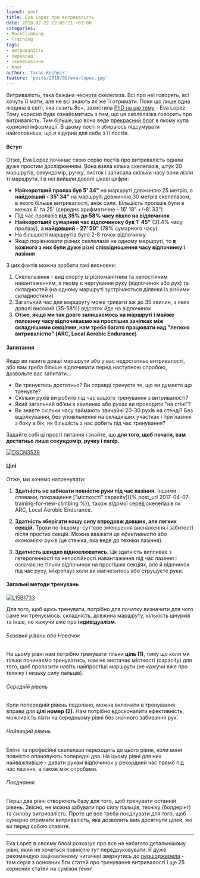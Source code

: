 ```yaml
---
layout: post
title: Eva Lopez про витривалість
date: 2018-02-22 22:05:21 +03:00
categories:
- RockClimbing
- Training
tags:
- витривалість
- переклад
- скелелазіння
- блог
author: 'Taras Kushnir'
feature: 'posts/2018/02/eva-lopez.jpg'
---
```


Витривалість, така бажана чеснота скелелаза. Всі про неї говорять, всі хочуть її мати, але не всі знають як же її отримати. Поки що лише одна людина в світі, яка лазить 8с+, захистила [PhD на цю тему](https://ruidera.uclm.es/xmlui/bitstream/handle/10578/5402/TESIS%20L%C3%B3pez%20Rivera.pdf?sequence=1) - Eva Lopez. Тому корисно буде ознайомитись з тим, що ця скелелазка говорить про витривалість. Тим більше, що вона веде [прекрасний блог](https://en-eva-lopez.blogspot.com) в якому купа корисної інформації. В цьому пості я збираюсь підсумувати найголовніше, що я відкрив для себе з її постів.

<!--more-->

#### Вступ

Отже, Eva Lopez починає свою серію постів про витривалість одним дуже простим дослідженням. Вона взяла кілька скелелазів, штук 20 маршрутів, секундомір, ручку, листок і записала скільки часу вони лізли ті маршрути. І в неї вийшли доволі цікаві цифри:

* **Найкоротший пролаз був 5' 34"** на маршруті довжиною 25 метрів, а **найдовший - 35' 34"** на маршруті довжиною 30 метрів скелелазом, в якого більше витривалості, аніж сили. Більшість пролазів були в межах 8' та 25' (середнє арифметичне - 16' 18" +/-8' 33")
* Під час пролазів **від 35% до 58% часу пішло на відпочинок**
* **Найкоротший сумарний час відпочиноку був 1' 45"** (31.4% часу пролазу), а **найдовший - 27' 50"** (78% сумарного часу).
* На більшості маршрутів було 2-8 точок відпочинку
* Якщо порівнювати різних скелелазів на одному маршруті, то **в кожного з них були дуже різні співвідношення часу відпочинку і лазіння**

З цих фактів можна зробити такі висновки:

1. Скелелазіння - вид спорту із різноманітним та непостійним навантаженням, в якому є чергування руху (відпочинок або рух) та складностей (на одному маршруті зустрічаються ділянки із різними складностями)
2. Загальний час для маршруту може тривати аж до 35 хвилин, з яких доволі високий (35-58%) відсоток йде на відпочинок
3. **Отже, якщо ми так довго залишаємось на маршруті і майже половину часу відпочиваємо на простіших зачіпках між складнішими секціями, нам треба багато працювати над "легкою витривалістю" (ARC, Local Aerobic Endurance)**

#### Запитання

Якщо ви лазите довші маршрути або у вас недостатньо витривалості, або вам треба більше відпочивати перед наступною спробою, дозвольте вас запитати...

* Ви тренуєтесь достатньо? Ви справді тренуєте те, що ви думаєте що тренуєте?
* Скільки рухів ви робите під час вашого тренування з витривалості?
* Який загальний об'єм в хвилинах або рухах ви проводите "на стіні"?
* Ви знаєте скільки часу займають звичайні 20-30 рухів на стенді? Без вщолкування, без уповільнення на складніших участках і при лазінні з боку в бік, як більшість з нас робить під час тренування?

Задайте собі ці прості питання і знайте, що **для того, щоб почати, вам достатньо лише секундомір, ручку і папір.**

<a data-flickr-embed="true"  href="https://www.flickr.com/photos/ribtoks/9140108437/in/album-72157634337229954/" title="DSCN3529"><img src="https://farm3.staticflickr.com/2878/9140108437_d16b9426b1_b.jpg" alt="DSCN3529"></a>

#### Цілі

Отже, ми хочемо натренувати:

1. **Здатність не забивати повністю руки під час лазіння.**
Іншими словами, покращення ["місткості" capacity]({% post_url 2017-04-07-training-for-new-climbing %}), також відомої серед скелелазів як ARC, Local Aerobic Endurance.

2. **Здатність зберігати нашу силу впродовж довших, але легких секцій.**
Трохи по-іншому: суттєве зменшення виснаження і забитості після простих секцій. Можна вважати це _ефективністю_ або _економією_ рухів (це стежка, яка веде до техніки лазіння).

3. **Здатність швидко відновлюватись.**
Ця здатність випливає з гетерогенності та непостійності навантаження під час лазіння і означає не тільки відпочинок на простіших секціях, але й відочинок під час руху, мікропауз коли ви магнезитесь або струшуєте руки.

#### Загальні методи тренувань

<a data-flickr-embed="true"  href="https://www.flickr.com/photos/ribtoks/31267747606/in/album-72157673192289944/" title="L15B1733"><img src="https://farm6.staticflickr.com/5611/31267747606_0922019e92_b.jpg" alt="L15B1733"></a>

Для того, щоб щось тренувати, потрібно для початку визначити для чого саме ми тренуємось: складність, довжина маршруту, кількість шнурків та інше, не кажучи вже про **індивідуалізм**.

###### Базовий рівень або Новачок

На цьому рівні нам потрібно тренувати тільки **ціль (1)**, тому що коли ми тільки починаємо тренуватись, нам не вистачає місткості (capacity) для того, щоб пролазити навіть найпростіші маршрути (не кажучи вже про техніку і низьку силу пальців).

###### Середній рівень

Коли попередній рівень подолано, можна включати в тренування вправи для **цілі номер (2)**. Нам потрібно вдосконалити ефективність, можливість лізти на середньому рівні без значного забивання рук.

###### Найвищий рівень

Елітні та професійні скелелази переходять до цього рівня, коли вони повністю опановують попередні два. На цьому рівні для них найважливіше - давати рукам відпочинок у рекордний час прямо під час лазіння, а також між спробами.

###### Поєднання

Перші два рівні створюють базу для того, щоб тренувати останній рівень. Звісно, не можна забувати про силу пальців, техніку (болдерінг) та силову витривалість. Проте це все треба поєднувати для того, щоб сумарно отримати витривалість, яка дозволить вам досягнути цілей, які ви перед собою ставите.

<hr>

Eva Lopez в своєму блозі розказує про все на набагато детальнішому рівні, який не хочеться повністю тут передруковувати. Я дуже рекомендую зацікавленому читачеві звернутись до [першоджерела](https://en-eva-lopez.blogspot.com/2014/11/update-endurance-training-in-sport.html) - там серія з основних 5ти статей про тренування витривалості і ще 25 корисних статей на суміжні теми!

<script async src="//embedr.flickr.com/assets/client-code.js" charset="utf-8"></script>
